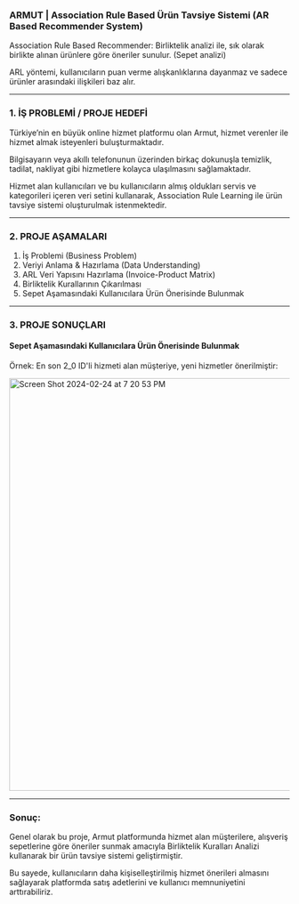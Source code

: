 ### ARMUT | Association Rule Based Ürün Tavsiye Sistemi (AR Based Recommender System)


Association Rule Based Recommender:  Birliktelik analizi ile, sık olarak birlikte alınan ürünlere göre öneriler sunulur. (Sepet analizi)

ARL yöntemi, kullanıcıların puan verme alışkanlıklarına dayanmaz ve sadece ürünler arasındaki ilişkileri baz alır.

______________________________

 
### 1. İŞ PROBLEMİ / PROJE HEDEFİ

Türkiye’nin en büyük online hizmet platformu olan Armut, hizmet verenler ile hizmet almak isteyenleri buluşturmaktadır.

Bilgisayarın veya akıllı telefonunun üzerinden birkaç dokunuşla temizlik, tadilat, nakliyat gibi hizmetlere kolayca ulaşılmasını sağlamaktadır.

Hizmet alan kullanıcıları ve bu kullanıcıların almış oldukları servis ve kategorileri içeren veri setini kullanarak, Association Rule Learning ile ürün tavsiye sistemi oluşturulmak istenmektedir.



______________________________

### 2. PROJE AŞAMALARI

1. İş Problemi                        (Business Problem)
2. Veriyi Anlama & Hazırlama          (Data Understanding)
3. ARL Veri Yapısını Hazırlama (Invoice-Product Matrix)
4. Birliktelik Kurallarının Çıkarılması
5. Sepet Aşamasındaki Kullanıcılara Ürün Önerisinde Bulunmak


______________________________

### 3. PROJE SONUÇLARI

#### Sepet Aşamasındaki Kullanıcılara Ürün Önerisinde Bulunmak

Örnek: En son 2_0 ID'li hizmeti alan müşteriye, yeni hizmetler önerilmiştir:

<img width="742" alt="Screen Shot 2024-02-24 at 7 20 53 PM" src="https://github.com/gozdemadendere/My_Portfolio_Projects_/assets/90986708/ae879cb8-c9b3-4b7d-b64e-4087f8bc4d02">


__________________________________
### Sonuç:

Genel olarak bu proje, Armut platformunda hizmet alan müşterilere, alışveriş sepetlerine göre öneriler sunmak amacıyla Birliktelik Kuralları Analizi kullanarak bir ürün tavsiye sistemi geliştirmiştir.

Bu sayede, kullanıcıların daha kişiselleştirilmiş hizmet önerileri almasını sağlayarak platformda satış adetlerini ve kullanıcı memnuniyetini arttırabiliriz.
